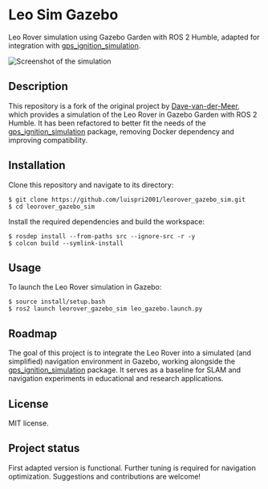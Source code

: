 # Leo Sim Gazebo

Leo Rover simulation using Gazebo Garden with ROS 2 Humble, adapted for integration with [gps_ignition_simulation](https://github.com/luispri2001/gps_ignition_simulation.git).

![Screenshot of the simulation](screenshots/thumbnail.png)

## Description

This repository is a fork of the original project by [Dave-van-der-Meer](https://github.com/Dave-van-der-Meer/leorover_gazebo_sim_docker), which provides a simulation of the Leo Rover in Gazebo Garden with ROS 2 Humble. It has been refactored to better fit the needs of the [gps_ignition_simulation](https://github.com/luispri2001/gps_ignition_simulation.git) package, removing Docker dependency and improving compatibility.

## Installation

Clone this repository and navigate to its directory:

```shell-session
$ git clone https://github.com/luispri2001/leorover_gazebo_sim.git
$ cd leorover_gazebo_sim
```

Install the required dependencies and build the workspace:

```shell-session
$ rosdep install --from-paths src --ignore-src -r -y
$ colcon build --symlink-install
```

## Usage

To launch the Leo Rover simulation in Gazebo:

```shell-session
$ source install/setup.bash
$ ros2 launch leorover_gazebo_sim leo_gazebo.launch.py
```

## Roadmap

The goal of this project is to integrate the Leo Rover into a simulated (and simplified) navigation environment in Gazebo, working alongside the [gps_ignition_simulation](https://github.com/luispri2001/gps_ignition_simulation.git) package. It serves as a baseline for SLAM and navigation experiments in educational and research applications.

## License

MIT license.

## Project status

First adapted version is functional. Further tuning is required for navigation optimization. Suggestions and contributions are welcome!
